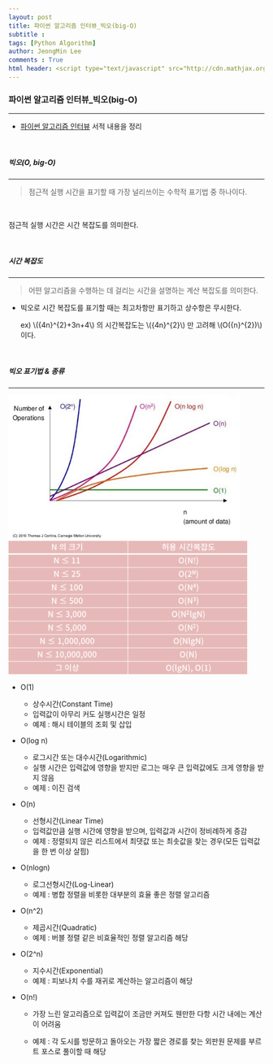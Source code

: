 ```yaml
---
layout: post
title: 파이썬 알고리즘 인터뷰_빅오(big-O)
subtitle : 
tags: [Python Algorithm]
author: JeongMin Lee
comments : True
html header: <script type="text/javascript" src="http://cdn.mathjax.org/mathjax/latest/MathJax.js?config=TeX-AMS-MML_HTMLorMML"></script>
---
```


### 파이썬 알고리즘 인터뷰_빅오(big-O)

------



* [파이썬 알고리즘 인터뷰](https://book.naver.com/bookdb/book_detail.nhn?bid=16406247) 서적 내용을 정리

<br/>

##### 빅오(O, big-O)

------

>  점근적 실행 시간을 표기할 때 가장 널리쓰이는 수학적 표기법 중 하나이다.

<br/>

점근적 실행 시간은 시간 복잡도를 의미한다.

<br/>

##### 시간 복잡도

-------

> 어떤 알고리즘을 수행하는 데 걸리는 시간을 설명하는 계산 복잡도를 의미한다.

* 빅오로 시간 복잡도를 표기할 때는 최고차항만 표기하고 상수항은 무시한다.

  ex)  \\({4n}^{2}+3n+4\\) 의 시간복잡도는 \\({4n}^{2}\\) 만 고려해 \\(O\({n}^{2})\\)이다.

  <br/>

##### 빅오 표기법 & 종류

------

<img src="../assets/img/big_O.jpg" alt="big_O" style="zoom:80%;" />

<img src="../assets/img/bigO_n.png" alt="bigO_n" style="zoom:48%;" />

* O(1)
  * 상수시간(Constant Time)
  * 입력값이 아무리 커도 실행시간은 일정
  * 예제 : 해시 테이블의 조회 및 삽입

* O(log n)

  * 로그시간 또는 대수시간(Logarithmic)
  * 실행 시간은 입력값에 영향을 받지만 로그는 매우 큰 입력값에도 크게 영향을 받지 않음
  * 예제 : 이진 검색

* O(n)

  * 선형시간(Linear Time)
  * 입력값만큼 실행 시간에 영향을 받으며, 입력값과 시간이 정비례하게 증감
  * 예제 : 정렬되지 않은 리스트에서 최댓값 또는 최솟값을 찾는 경우(모든  입력값을 한 번 이상 살핌)

* O(nlogn)

  * 로그선형시간(Log-Linear)
  * 예제 : 병합 정렬을 비롯한 대부분의 효율 좋은 정렬 알고리즘

* O(n^2)

  * 제곱시간(Quadratic)
  * 예제 : 버블 정렬 같은 비효율적인 정렬 알고리즘 해당

* O(2^n)

  * 지수시간(Exponential)
  * 예제 : 피보나치 수를 재귀로 계산하는 알고리즘이 해당

* O(n!)

  * 가장 느린 알고리즘으로 입력값이 조금만 커져도 웬만한 다항 시간 내에는 계산이 어려움

  * 예제 : 각 도시를 방문하고 돌아오는 가장 짧은 경로를 찾는 외판원 문제를 부르트 포스로 풀이할 때 해당

    